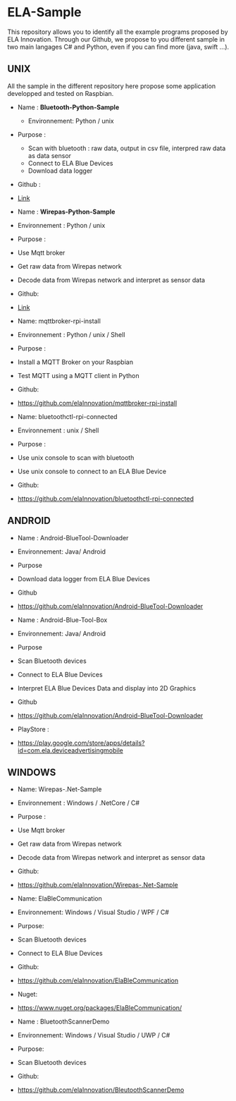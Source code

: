 # ELA-Sample
This repository allows you to identify all the example programs proposed by ELA Innovation. Through our Github, we propose to you different sample in two main langages C# and Python, even if you can find more (java, swift ...).

## UNIX
All the sample in the different repository here propose some application developped and tested on Raspbian. 

- Name : **Bluetooth-Python-Sample**
  - Environnement: Python / unix
- Purpose :
  - Scan with bluetooth : raw data, output in csv file, interpred raw data as data sensor
  -	Connect to ELA Blue Devices
  -	Download data logger
-	Github : 
  -	[Link](https://github.com/elaInnovation/Bluetooth-Python-Sample)


-	Name : **Wirepas-Python-Sample**
  -	Environnement : Python / unix
-	Purpose :
  -	Use Mqtt broker
  -	Get raw data from Wirepas network
  -	Decode data from Wirepas network and interpret as sensor data
-	Github:
  -	[Link](https://github.com/elaInnovation/Wirepas-Python-sample)

-	Name: mqttbroker-rpi-install
  -	Environnement : Python / unix / Shell
-	Purpose :
  -	Install a MQTT Broker on your Raspbian
  -	Test MQTT using a MQTT client in Python
-	Github:
  -	https://github.com/elaInnovation/mqttbroker-rpi-install

-	Name: bluetoothctl-rpi-connected
  -	Environnement : unix / Shell
-	Purpose :
  -	Use unix console to scan with bluetooth
  -	Use unix console to connect to an ELA Blue Device
-	Github:
  -	https://github.com/elaInnovation/bluetoothctl-rpi-connected

## ANDROID
-	Name : Android-BlueTool-Downloader
  -	Environnement: Java/ Android
-	Purpose
  -	Download data logger from ELA Blue Devices
-	Github
  -	https://github.com/elaInnovation/Android-BlueTool-Downloader

-	Name : Android-Blue-Tool-Box
  -	Environnement: Java/ Android
-	Purpose
  -	Scan Bluetooth devices
  -	Connect to ELA Blue Devices
  -	Interpret ELA Blue Devices Data and display into 2D Graphics
-	Github
  -	https://github.com/elaInnovation/Android-BlueTool-Downloader
-	PlayStore :
  -	https://play.google.com/store/apps/details?id=com.ela.deviceadvertisingmobile

## WINDOWS
-	Name: Wirepas-.Net-Sample
  -	Environnement : Windows / .NetCore / C#
-	Purpose :
  -	Use Mqtt broker
  -	Get raw data from Wirepas network
  -	Decode data from Wirepas network and interpret as sensor data
-	Github:
  -	https://github.com/elaInnovation/Wirepas-.Net-Sample

-	Name: ElaBleCommunication
  -	Environnement: Windows / Visual Studio / WPF / C#
-	Purpose: 
  -	Scan Bluetooth devices
  -	Connect to ELA Blue Devices
-	Github:
  -	https://github.com/elaInnovation/ElaBleCommunication
-	Nuget:
  -	https://www.nuget.org/packages/ElaBleCommunication/

-	Name : BluetoothScannerDemo
  -	Environnement: Windows / Visual Studio / UWP / C#
-	Purpose: 
  -	Scan Bluetooth devices
-	Github:
  -	https://github.com/elaInnovation/BleutoothScannerDemo



